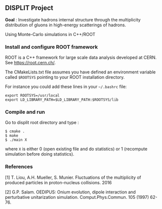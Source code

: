 ## DISPLIT Project
__Goal__ : Investigate hadrons internal structure through the multiplicity 
distribution of gluons in high-energy scatterings of hadrons.

Using Monte-Carlo simulations in C++/ROOT

### Install and configure ROOT framework
ROOT is a C++ framework for large scale data analysis developed at CERN.
See https://root.cern.ch/.

The CMakeLists.txt file assumes you have defined an environment variable called
`$ROOTSYS` pointing to your ROOT installation directory.

For instance you could add these lines in your `~/.bashrc` file:
```
export ROOTSYS=/usr/local
export LD_LIBRARY_PATH=$LD_LIBRARY_PATH:$ROOTSYS/lib
```

### Compile and run
Go to displit root directory and type :
```
$ cmake .
$ make
$ ./main X
```
where `X` is either 0 (open existing file and do statistics) or 1 (recompute 
simulation before doing statistics).

### References
[1] T. Liou, A.H. Mueller, S. Munier. 
Fluctuations of the multiplicity of produced particles in proton-nucleus collisions.
2016

[2] G.P. Salam.
OEDIPUS: Onium evolution, dipole interaction and perturbative unitarization simulation.
Comput.Phys.Commun. 105 (1997) 62-76.